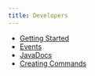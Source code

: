 ```yaml
---
title: Developers
---
```

* [Getting Started](getting-started) 
* [Events](events)
* [JavaDocs](https://javadocs.tomkeuper.com/BedWars2023/)
* [Creating Commands](commands)
